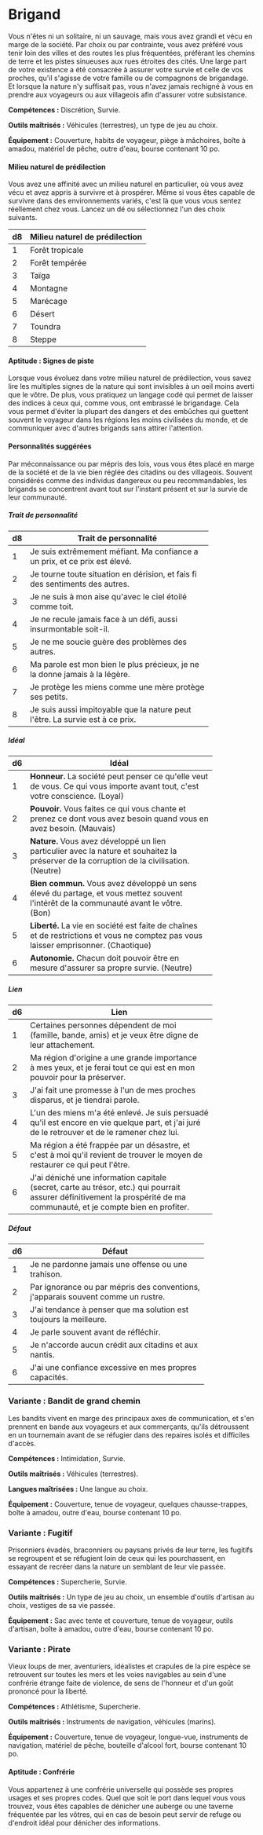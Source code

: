 
<Items>

# <Name>Brigand</Name>

Vous n'êtes ni un solitaire, ni un sauvage, mais vous avez grandi et vécu en marge de la société. Par choix ou par contrainte, vous avez préféré vous tenir loin des villes et des routes les plus fréquentées, préférant les chemins de terre et les pistes sinueuses aux rues étroites des cités. Une large part de votre existence a été consacrée à assurer votre survie et celle de vos proches, qu'il s'agisse de votre famille ou de compagnons de brigandage. Et lorsque la nature n'y suffisait pas, vous n'avez jamais rechigné à vous en prendre aux voyageurs ou aux villageois afin d'assurer votre subsistance.

**Compétences :** Discrétion, Survie.

**Outils maîtrisés :** Véhicules (terrestres), un type de jeu au choix.

**Équipement :** Couverture, habits de voyageur, piège à mâchoires, boîte à amadou, matériel de pêche, outre d'eau, bourse contenant 10 po.

<Generic>

#### <Name>Milieu naturel de prédilection</Name>

Vous avez une affinité avec un milieu naturel en particulier, où vous avez vécu et avez appris à survivre et à prospérer. Même si vous êtes capable de survivre dans des environnements variés, c'est là que vous vous sentez réellement chez vous. Lancez un dé ou sélectionnez l'un des choix suivants.

|d8|Milieu naturel de prédilection|
|---|---|
|1|Forêt tropicale|
|2|Forêt tempérée|
|3|Taïga|
|4|Montagne|
|5|Marécage|
|6|Désert|
|7|Toundra|
|8|Steppe|

</Generic>

<Generic>

#### <Name>Aptitude : Signes de piste</Name>

Lorsque vous évoluez dans votre milieu naturel de prédilection, vous savez lire les multiples signes de la nature qui sont invisibles à un oeil moins averti que le vôtre. De plus, vous pratiquez un langage codé qui permet de laisser des indices à ceux qui, comme vous, ont embrassé le brigandage. Cela vous permet d'éviter la plupart des dangers et des embûches qui guettent souvent le voyageur dans les régions les moins civilisées du monde, et de communiquer avec d'autres brigands sans attirer l'attention.

</Generic>

<Items>

#### <Name>Personnalités suggérées</Name>

Par méconnaissance ou par mépris des lois, vous vous êtes placé en marge de la société et de la vie bien réglée des citadins ou des villageois. Souvent considérés comme des individus dangereux ou peu recommandables, les brigands se concentrent avant tout sur l'instant présent et sur la survie de leur communauté.

<Generic>

##### <Name>Trait de personnalité</Name>

|d8|Trait de personnalité|
|---|---|
|1|Je suis extrêmement méfiant. Ma confiance a<br>un prix, et ce prix est élevé.|
|2|Je tourne toute situation en dérision, et fais fi<br>des sentiments des autres.|
|3|Je ne suis à mon aise qu'avec le ciel étoilé<br>comme toit.|
|4|Je ne recule jamais face à un défi, aussi<br>insurmontable soit-il.|
|5|Je ne me soucie guère des problèmes des<br>autres.|
|6|Ma parole est mon bien le plus précieux, je ne<br>la donne jamais à la légère.|
|7|Je protège les miens comme une mère protège<br>ses petits.|
|8|Je suis aussi impitoyable que la nature peut<br>l'être. La survie est à ce prix.|

</Generic>

<Generic>

##### <Name>Idéal</Name>

|d6|Idéal|
|---|---|
|1|**Honneur.** La société peut penser ce qu'elle veut<br>de vous. Ce qui vous importe avant tout, c'est<br>votre conscience. (Loyal)|
|2|**Pouvoir.** Vous faites ce qui vous chante et<br>prenez ce dont vous avez besoin quand vous en<br>avez besoin. (Mauvais)|
|3|**Nature.** Vous avez développé un lien<br>particulier avec la nature et souhaitez la<br>préserver de la corruption de la civilisation.<br>(Neutre)|
|4|**Bien commun.** Vous avez développé un sens<br>élevé du partage, et vous mettez souvent<br>l'intérêt de la communauté avant le vôtre.<br>(Bon)|
|5|**Liberté.** La vie en société est faite de chaînes<br>et de restrictions et vous ne comptez pas vous<br>laisser emprisonner. (Chaotique)|
|6|**Autonomie.** Chacun doit pouvoir être en<br>mesure d'assurer sa propre survie. (Neutre)|

</Generic>

<Generic>

##### <Name>Lien</Name>

|d6|Lien|
|---|---|
|1|Certaines personnes dépendent de moi<br>(famille, bande, amis) et je veux être digne de<br>leur attachement.|
|2|Ma région d'origine a une grande importance<br>à mes yeux, et je ferai tout ce qui est en mon<br>pouvoir pour la préserver.|
|3|J'ai fait une promesse à l'un de mes proches<br>disparus, et je tiendrai parole.|
|4|L'un des miens m'a été enlevé. Je suis persuadé<br>qu'il est encore en vie quelque part, et j'ai juré<br>de le retrouver et de le ramener chez lui.|
|5|Ma région a été frappée par un désastre, et<br>c'est à moi qu'il revient de trouver le moyen de<br>restaurer ce qui peut l'être.|
|6|J'ai déniché une information capitale<br>(secret, carte au trésor, etc.) qui pourrait<br>assurer définitivement la prospérité de ma<br>communauté, et je compte bien en profiter.|

</Generic>

<Generic>

##### <Name>Défaut</Name>

|d6|Défaut|
|---|---|
|1|Je ne pardonne jamais une offense ou une<br>trahison.|
|2|Par ignorance ou par mépris des conventions,<br>j'apparais souvent comme un rustre.|
|3|J'ai tendance à penser que ma solution est<br>toujours la meilleure.|
|4|Je parle souvent avant de réfléchir.|
|5|Je n'accorde aucun crédit aux citadins et aux<br>nantis.|
|6|J'ai une confiance excessive en mes propres<br>capacités.|

</Generic>

</Items>

<Generic>

### <Name>Variante : Bandit de grand chemin</Name>

Les bandits vivent en marge des principaux axes de communication, et s'en prennent en bande aux voyageurs et aux commerçants, qu'ils détroussent en un tournemain avant de se réfugier dans des repaires isolés et difficiles d'accès.

**Compétences :** Intimidation, Survie.

**Outils maîtrisés :** Véhicules (terrestres).

**Langues maîtrisées :** Une langue au choix.

**Équipement :** Couverture, tenue de voyageur, quelques chausse-trappes, boîte à amadou, outre d'eau, bourse contenant 10 po.

</Generic>

<Generic>

### <Name>Variante : Fugitif</Name>

Prisonniers évadés, braconniers ou paysans privés de leur terre, les fugitifs se regroupent et se réfugient loin de ceux qui les pourchassent, en essayant de recréer dans la nature un semblant de leur vie passée.

**Compétences :** Supercherie, Survie.

**Outils maîtrisés :** Un type de jeu au choix, un ensemble d'outils d'artisan au choix, vestiges de sa vie passée.

**Équipement :** Sac avec tente et couverture, tenue de voyageur, outils d'artisan, boîte à amadou, outre d'eau, bourse contenant 10 po.

</Generic>

<Items>

### <Name>Variante : Pirate</Name>

Vieux loups de mer, aventuriers, idéalistes et crapules de la pire espèce se retrouvent sur toutes les mers et les voies navigables au sein d'une confrérie étrange faite de violence, de sens de l'honneur et d'un goût prononcé pour la liberté.

**Compétences :** Athlétisme, Supercherie.

**Outils maîtrisés :** Instruments de navigation, véhicules (marins).

**Équipement :** Couverture, tenue de voyageur, longue-vue, instruments de navigation, matériel de pêche, bouteille d'alcool fort, bourse contenant 10 po.

<Generic>

#### <Name>Aptitude : Confrérie</Name>

Vous appartenez à une confrérie universelle qui possède ses propres usages et ses propres codes. Quel que soit le port dans lequel vous vous trouvez, vous êtes capables de dénicher une auberge ou une taverne fréquentée par les vôtres, qui en cas de besoin peut servir de refuge ou d'endroit idéal pour dénicher des informations.

</Generic>

</Items>

</Items>


